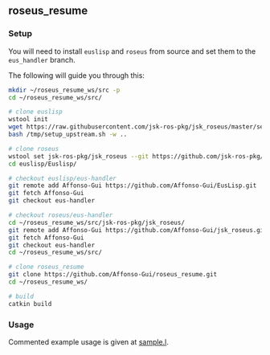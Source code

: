## roseus_resume

### Setup
You will need to install `euslisp` and `roseus` from source and set them to the `eus_handler` branch.

The following will guide you through this:

```bash
mkdir ~/roseus_resume_ws/src -p
cd ~/roseus_resume_ws/src/

# clone euslisp
wstool init
wget https://raw.githubusercontent.com/jsk-ros-pkg/jsk_roseus/master/setup_upstream.sh -O /tmp/setup_upstream.sh
bash /tmp/setup_upstream.sh -w ..

# clone roseus
wstool set jsk-ros-pkg/jsk_roseus --git https://github.com/jsk-ros-pkg/jsk_roseus.git -v master -u -y
cd euslisp/Euslisp/

# checkout euslisp/eus-handler
git remote add Affonso-Gui https://github.com/Affonso-Gui/EusLisp.git
git fetch Affonso-Gui 
git checkout eus-handler

# checkout roseus/eus-handler
cd ~/roseus_resume_ws/src/jsk-ros-pkg/jsk_roseus/
git remote add Affonso-Gui https://github.com/Affonso-Gui/jsk_roseus.git
git fetch Affonso-Gui 
git checkout eus-handler 
cd ~/roseus_resume_ws/src/

# clone roseus_resume
git clone https://github.com/Affonso-Gui/roseus_resume.git
cd ~/roseus_resume_ws/

# build
catkin build
```

### Usage

Commented example usage is given at [sample.l](https://github.com/Affonso-Gui/roseus_resume/blob/master/euslisp/sample.l).